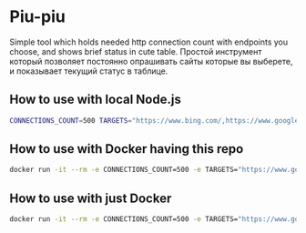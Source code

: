 # Piu-piu

Simple tool which holds needed http connection count with endpoints you choose, and shows brief status in cute table.
Простой инструмент который позволяет постоянно опрашивать сайты которые вы выберете, и показывает текущий статус в таблице.

## How to use with local Node.js

```sh
CONNECTIONS_COUNT=500 TARGETS="https://www.bing.com/,https://www.google.com/,https://duckduckgo.com/" REFRESH_RATE=100 node ./piu-piu.js
```

## How to use with Docker having this repo

```sh
docker run -it --rm -e CONNECTIONS_COUNT=500 -e TARGETS="https://www.google.com/" -e REFRESH_RATE=500 -v "$PWD:/app" node:slim node /app/piu-piu.js
```

## How to use with just Docker

```sh
docker run -it --rm -e CONNECTIONS_COUNT=500 -e TARGETS="https://www.google.com/" -e REFRESH_RATE=500 aleksanderpopov/piu-piu:latest
```
